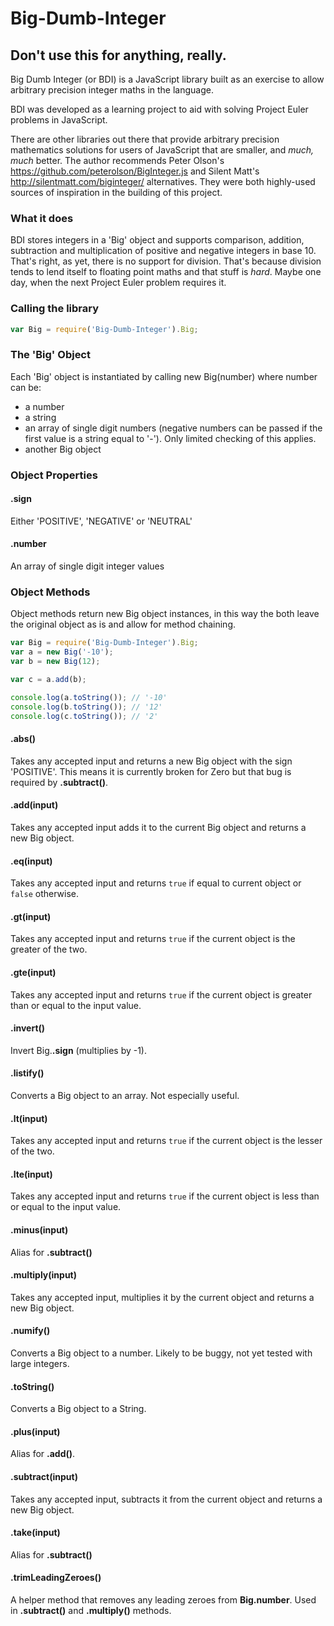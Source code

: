 # Big-Dumb-Integer
## Don't use this for anything, really.

Big Dumb Integer (or BDI) is a JavaScript library built as an exercise to allow arbitrary precision integer maths in the language.

BDI was developed as a learning project to aid with solving Project Euler problems in JavaScript. 

There are other libraries out there that provide arbitrary precision mathematics solutions for users of JavaScript that are smaller, and _much, much_ better. The author recommends Peter Olson's https://github.com/peterolson/BigInteger.js and Silent Matt's http://silentmatt.com/biginteger/ alternatives. They were both highly-used sources of inspiration in the building of this project.

### What it does

BDI stores integers in a 'Big' object and supports comparison, addition, subtraction and multiplication of positive and negative integers in base 10. That's right, as yet, there is no support for division. That's because division tends to lend itself to floating point maths and that stuff is _hard_. Maybe one day, when the next Project Euler problem requires it.

### Calling the library
```javascript
var Big = require('Big-Dumb-Integer').Big;
```

### The 'Big' Object
Each 'Big' object is instantiated by calling new Big(number) where number can be:
* a number
* a string
* an array of single digit numbers (negative numbers can be passed if the first value is a string equal to '-'). Only limited checking of this applies.
* another Big object

### Object Properties
#### .sign
Either 'POSITIVE', 'NEGATIVE' or 'NEUTRAL'

#### .number
An array of single digit integer values

### Object Methods
Object methods return new Big object instances, in this way the both leave the original object as is and allow for method chaining.

```javascript
var Big = require('Big-Dumb-Integer').Big;
var a = new Big('-10');
var b = new Big(12);

var c = a.add(b);

console.log(a.toString()); // '-10'
console.log(b.toString()); // '12'
console.log(c.toString()); // '2'
```

#### .abs()
Takes any accepted input and returns a new Big object with the sign 'POSITIVE'. This means it is currently broken for Zero but that bug is required by **.subtract()**.

#### .add(input)
Takes any accepted input adds it to the current Big object and returns a new Big object.

#### .eq(input)
Takes any accepted input and returns `true` if equal to current object or `false` otherwise.

#### .gt(input)
Takes any accepted input and returns `true` if the current object is the greater of the two.

#### .gte(input)
Takes any accepted input and returns `true` if the current object is greater than or equal to the input value.

#### .invert()
Invert Big.**.sign** (multiplies by -1).

#### .listify()
Converts a Big object to an array. Not especially useful.

#### .lt(input)
Takes any accepted input and returns `true` if the current object is the lesser of the two.

#### .lte(input)
Takes any accepted input and returns `true` if the current object is less than or equal to the input value.

#### .minus(input)
Alias for **.subtract()**

#### .multiply(input)
Takes any accepted input, multiplies it by the current object and returns a new Big object.

#### .numify()
Converts a Big object to a number. Likely to be buggy, not yet tested with large integers.

#### .toString()
Converts a Big object to a String.

#### .plus(input)
Alias for **.add()**.

#### .subtract(input)
Takes any accepted input, subtracts it from the current object and returns a new Big object.

#### .take(input)
Alias for **.subtract()**

#### .trimLeadingZeroes()
A helper method that removes any leading zeroes from **Big.number**. Used in **.subtract()** and **.multiply()** methods.

